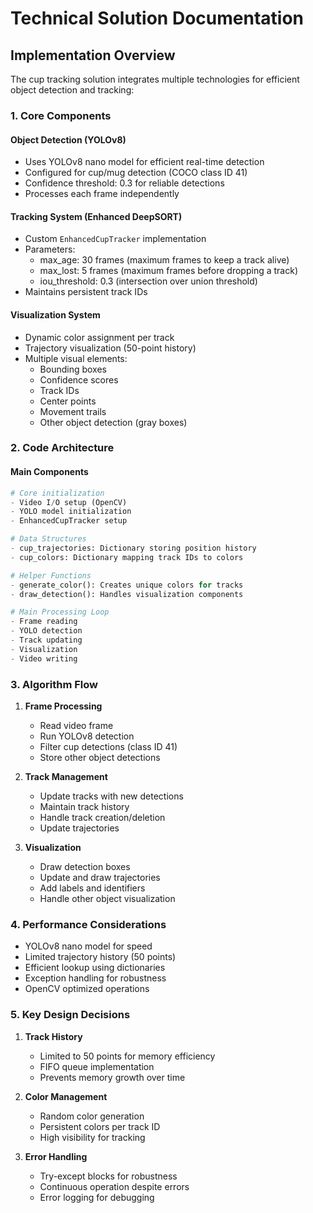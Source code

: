 # Technical Solution Documentation

## Implementation Overview

The cup tracking solution integrates multiple technologies for efficient object detection and tracking:

### 1. Core Components

#### Object Detection (YOLOv8)
- Uses YOLOv8 nano model for efficient real-time detection
- Configured for cup/mug detection (COCO class ID 41)
- Confidence threshold: 0.3 for reliable detections
- Processes each frame independently

#### Tracking System (Enhanced DeepSORT)
- Custom `EnhancedCupTracker` implementation
- Parameters:
  - max_age: 30 frames (maximum frames to keep a track alive)
  - max_lost: 5 frames (maximum frames before dropping a track)
  - iou_threshold: 0.3 (intersection over union threshold)
- Maintains persistent track IDs

#### Visualization System
- Dynamic color assignment per track
- Trajectory visualization (50-point history)
- Multiple visual elements:
  - Bounding boxes
  - Confidence scores
  - Track IDs
  - Center points
  - Movement trails
  - Other object detection (gray boxes)

### 2. Code Architecture

#### Main Components
```python
# Core initialization
- Video I/O setup (OpenCV)
- YOLO model initialization
- EnhancedCupTracker setup

# Data Structures
- cup_trajectories: Dictionary storing position history
- cup_colors: Dictionary mapping track IDs to colors

# Helper Functions
- generate_color(): Creates unique colors for tracks
- draw_detection(): Handles visualization components

# Main Processing Loop
- Frame reading
- YOLO detection
- Track updating
- Visualization
- Video writing
```

### 3. Algorithm Flow

1. **Frame Processing**
   - Read video frame
   - Run YOLOv8 detection
   - Filter cup detections (class ID 41)
   - Store other object detections

2. **Track Management**
   - Update tracks with new detections
   - Maintain track history
   - Handle track creation/deletion
   - Update trajectories

3. **Visualization**
   - Draw detection boxes
   - Update and draw trajectories
   - Add labels and identifiers
   - Handle other object visualization

### 4. Performance Considerations

- YOLOv8 nano model for speed
- Limited trajectory history (50 points)
- Efficient lookup using dictionaries
- Exception handling for robustness
- OpenCV optimized operations

### 5. Key Design Decisions

1. **Track History**
   - Limited to 50 points for memory efficiency
   - FIFO queue implementation
   - Prevents memory growth over time

2. **Color Management**
   - Random color generation
   - Persistent colors per track ID
   - High visibility for tracking

3. **Error Handling**
   - Try-except blocks for robustness
   - Continuous operation despite errors
   - Error logging for debugging
